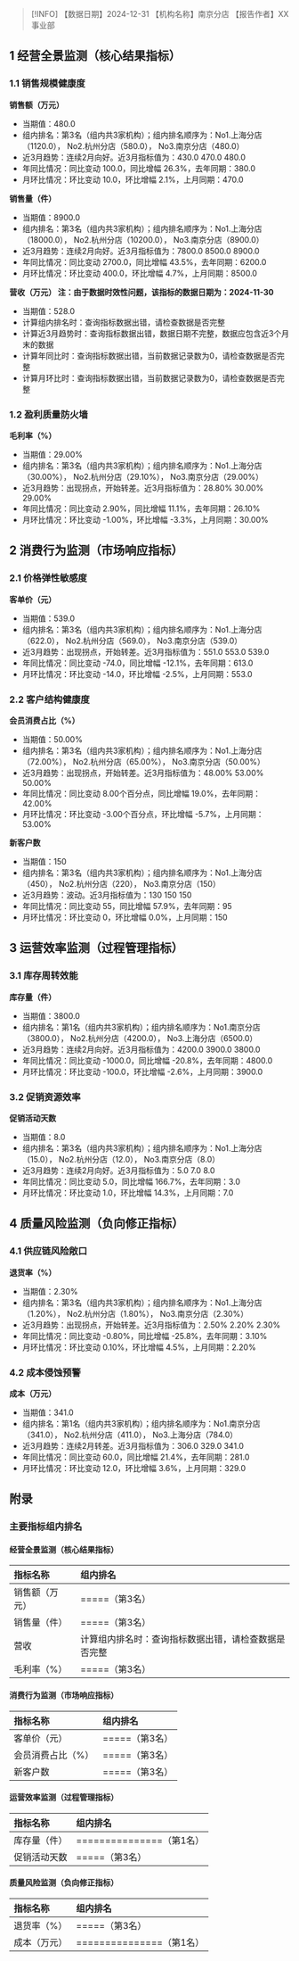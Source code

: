 > [!INFO] 【数据日期】2024-12-31        【机构名称】南京分店        【报告作者】XX事业部
## 1 经营全景监测（核心结果指标）

### 1.1 销售规模健康度

**销售额（万元）**
- 当期值：480.0
- 组内排名：第3名（组内共3家机构）；组内排名顺序为：No1.上海分店（1120.0）， No2.杭州分店（580.0）， No3.南京分店（480.0）
- 近3月趋势：连续2月向好。近3月指标值为：430.0 470.0 480.0
- 年同比情况：同比变动 100.0，同比增幅 26.3%，去年同期：380.0
- 月环比情况：环比变动 10.0，环比增幅 2.1%，上月同期：470.0

**销售量（件）**
- 当期值：8900.0
- 组内排名：第3名（组内共3家机构）；组内排名顺序为：No1.上海分店（18000.0）， No2.杭州分店（10200.0）， No3.南京分店（8900.0）
- 近3月趋势：连续2月向好。近3月指标值为：7800.0 8500.0 8900.0
- 年同比情况：同比变动 2700.0，同比增幅 43.5%，去年同期：6200.0
- 月环比情况：环比变动 400.0，环比增幅 4.7%，上月同期：8500.0

**营收（万元） 注：由于数据时效性问题，该指标的数据日期为：2024-11-30**
- 当期值：528.0
- 计算组内排名时：查询指标数据出错，请检查数据是否完整
- 计算近3月趋势时：查询指标数据出错，数据日期不完整，数据应包含近3个月末的数据
- 计算年同比时：查询指标数据出错，当前数据记录数为0，请检查数据是否完整
- 计算月环比时：查询指标数据出错，当前数据记录数为0，请检查数据是否完整

### 1.2 盈利质量防火墙

**毛利率（%）**
- 当期值：29.00%
- 组内排名：第3名（组内共3家机构）；组内排名顺序为：No1.上海分店（30.00%）， No2.杭州分店（29.10%）， No3.南京分店（29.00%）
- 近3月趋势：出现拐点，开始转差。近3月指标值为：28.80% 30.00% 29.00%
- 年同比情况：同比变动 2.90%，同比增幅 11.1%，去年同期：26.10%
- 月环比情况：环比变动 -1.00%，环比增幅 -3.3%，上月同期：30.00%

## 2 消费行为监测（市场响应指标）

### 2.1 价格弹性敏感度

**客单价（元）**
- 当期值：539.0
- 组内排名：第3名（组内共3家机构）；组内排名顺序为：No1.上海分店（622.0）， No2.杭州分店（569.0）， No3.南京分店（539.0）
- 近3月趋势：出现拐点，开始转差。近3月指标值为：551.0 553.0 539.0
- 年同比情况：同比变动 -74.0，同比增幅 -12.1%，去年同期：613.0
- 月环比情况：环比变动 -14.0，环比增幅 -2.5%，上月同期：553.0

### 2.2 客户结构健康度

**会员消费占比（%）**
- 当期值：50.00%
- 组内排名：第3名（组内共3家机构）；组内排名顺序为：No1.上海分店（72.00%）， No2.杭州分店（65.00%）， No3.南京分店（50.00%）
- 近3月趋势：出现拐点，开始转差。近3月指标值为：48.00% 53.00% 50.00%
- 年同比情况：同比变动 8.00个百分点，同比增幅 19.0%，去年同期：42.00%
- 月环比情况：环比变动 -3.00个百分点，环比增幅 -5.7%，上月同期：53.00%

**新客户数**
- 当期值：150
- 组内排名：第3名（组内共3家机构）；组内排名顺序为：No1.上海分店（450）， No2.杭州分店（220）， No3.南京分店（150）
- 近3月趋势：波动。近3月指标值为：130 150 150
- 年同比情况：同比变动 55，同比增幅 57.9%，去年同期：95
- 月环比情况：环比变动 0，环比增幅 0.0%，上月同期：150

## 3 运营效率监测（过程管理指标）

### 3.1 库存周转效能

**库存量（件）**
- 当期值：3800.0
- 组内排名：第1名（组内共3家机构）；组内排名顺序为：No1.南京分店（3800.0）， No2.杭州分店（4200.0）， No3.上海分店（6500.0）
- 近3月趋势：连续2月向好。近3月指标值为：4200.0 3900.0 3800.0
- 年同比情况：同比变动 -1000.0，同比增幅 -20.8%，去年同期：4800.0
- 月环比情况：环比变动 -100.0，环比增幅 -2.6%，上月同期：3900.0

### 3.2 促销资源效率

**促销活动天数**
- 当期值：8.0
- 组内排名：第3名（组内共3家机构）；组内排名顺序为：No1.上海分店（15.0）， No2.杭州分店（12.0）， No3.南京分店（8.0）
- 近3月趋势：连续2月向好。近3月指标值为：5.0 7.0 8.0
- 年同比情况：同比变动 5.0，同比增幅 166.7%，去年同期：3.0
- 月环比情况：环比变动 1.0，环比增幅 14.3%，上月同期：7.0

## 4 质量风险监测（负向修正指标）

### 4.1 供应链风险敞口

**退货率（%）**
- 当期值：2.30%
- 组内排名：第3名（组内共3家机构）；组内排名顺序为：No1.上海分店（1.20%）， No2.杭州分店（1.80%）， No3.南京分店（2.30%）
- 近3月趋势：出现拐点，开始转差。近3月指标值为：2.50% 2.20% 2.30%
- 年同比情况：同比变动 -0.80%，同比增幅 -25.8%，去年同期：3.10%
- 月环比情况：环比变动 0.10%，环比增幅 4.5%，上月同期：2.20%

### 4.2 成本侵蚀预警

**成本（万元）**
- 当期值：341.0
- 组内排名：第1名（组内共3家机构）；组内排名顺序为：No1.南京分店（341.0）， No2.杭州分店（411.0）， No3.上海分店（784.0）
- 近3月趋势：连续2月转差。近3月指标值为：306.0 329.0 341.0
- 年同比情况：同比变动 60.0，同比增幅 21.4%，去年同期：281.0
- 月环比情况：环比变动 12.0，环比增幅 3.6%，上月同期：329.0

## 附录

### 主要指标组内排名

#### 经营全景监测（核心结果指标）

| 指标名称    | 组内排名                       |
|:--------|:---------------------------|
| 销售额（万元） | =====（第3名）                 |
| 销售量（件）  | =====（第3名）                 |
| 营收      | 计算组内排名时：查询指标数据出错，请检查数据是否完整 |
| 毛利率（%）  | =====（第3名）                 |
#### 消费行为监测（市场响应指标）

| 指标名称      | 组内排名       |
|:----------|:-----------|
| 客单价（元）    | =====（第3名） |
| 会员消费占比（%） | =====（第3名） |
| 新客户数      | =====（第3名） |
#### 运营效率监测（过程管理指标）

| 指标名称   | 组内排名                 |
|:-------|:---------------------|
| 库存量（件） | ===============（第1名） |
| 促销活动天数 | =====（第3名）           |
#### 质量风险监测（负向修正指标）

| 指标名称   | 组内排名                 |
|:-------|:---------------------|
| 退货率（%） | =====（第3名）           |
| 成本（万元） | ===============（第1名） |